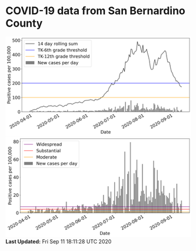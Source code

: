 # COVID-19 data from San Bernardino County
![image1](plots/graph.png)
![image2](plots/classification.png)
**Last Updated:** Fri Sep 11 18:11:28 UTC 2020